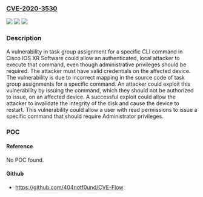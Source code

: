 ### [CVE-2020-3530](https://cve.mitre.org/cgi-bin/cvename.cgi?name=CVE-2020-3530)
![](https://img.shields.io/static/v1?label=Product&message=Cisco%20IOS%20XR%20Software%20&color=blue)
![](https://img.shields.io/static/v1?label=Version&message=n%2Fa&color=blue)
![](https://img.shields.io/static/v1?label=Vulnerability&message=CWE-264&color=brighgreen)

### Description

A vulnerability in task group assignment for a specific CLI command in Cisco IOS XR Software could allow an authenticated, local attacker to execute that command, even though administrative privileges should be required. The attacker must have valid credentials on the affected device. The vulnerability is due to incorrect mapping in the source code of task group assignments for a specific command. An attacker could exploit this vulnerability by issuing the command, which they should not be authorized to issue, on an affected device. A successful exploit could allow the attacker to invalidate the integrity of the disk and cause the device to restart. This vulnerability could allow a user with read permissions to issue a specific command that should require Administrator privileges.

### POC

#### Reference
No POC found.

#### Github
- https://github.com/404notf0und/CVE-Flow

